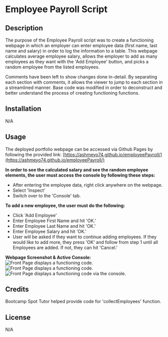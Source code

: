 # Employee Payroll Script

## Description
The purpose of the Employee Payroll script was to create a functioning webpage in which an employer can enter employee data (first name, last name and salary) in order to log the information to a table. This webpage calculates average employee salary, allows the employer to add as many employees as they want with the 'Add Employee' button, and picks a random employee from the listed employees.

Comments have been left to show changes done in-detail. By separating each section with comments, it allows the viewer to jump to each section in a streamlined manner. Base code was modified in order to deconstruct and better understand the process of creating functioning functions. 

## Installation

N/A

## Usage
The deployed portfolio webpage can be accessed via Github Pages by following the provided link: [https://ashmeyo74.github.io/employeePayroll/](https://ashmeyo74.github.io/employeePayroll/) 

**In order to see the calculated salary and see the random employee elements, the user must access the console by following these steps:**
* After entering the employee data, right click anywhere on the webpage.
* Select 'Inspect'
* Switch over to the 'Console' tab.

**To add a new employee, the user must do the following:**
* Click 'Add Employee'
* Enter Employee First Name and hit 'OK.'
* Enter Employee Last Name and hit 'OK.'
* Enter Employee Salary and hit 'OK.'
* User will be asked if they want to continue adding employees. If they would like to add more, they press 'OK' and follow from step 1 until all Employees are added. If not, they can hit 'Cancel.' 

**Webpage Screenshot & Active Console:**
![Front Page displays a functioning code.](https://i.imgur.com/gFE6dDo.png)
![Front Page displays a functioning code.](https://i.imgur.com/7HPtmhR.png)
![Front Page displays a functioning code via the console.](https://i.imgur.com/RnKUpi3.png)

## Credits
Bootcamp Spot Tutor helped provide code for 'collectEmployees' function.

## License
N/A
